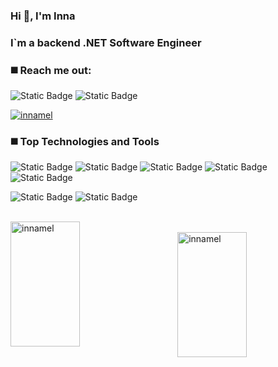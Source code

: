 ### Hi :raising_hand:, I'm Inna
### I`m a backend .NET Software Engineer


### :black_medium_square: Reach me out:

![Static Badge](https://img.shields.io/badge/%20%20%20%20Inna%20%20Melnikova-%23EA4335?style=for-the-badge&logo=gmail&logoColor=ffffff&logoSize=auto&link=www.linkedin.com%2Fin%2Finnamelnikova-57550862)
![Static Badge](https://img.shields.io/badge/%20%20%20%20Inna%20%20Melnikova-0A66C2?style=for-the-badge&logo=linkedin&logoColor=ffffff&logoSize=auto&link=www.linkedin.com%2Fin%2Finnamelnikova-57550862)


<p align="left"> <a href="https://github.com/ryo-ma/github-profile-trophy"><img src="https://github-profile-trophy.vercel.app/?username=innamel" alt="innamel" /></a> </p>

### :black_medium_square: Top Technologies and Tools

![Static Badge](https://img.shields.io/badge/%20%20%20%20C%20Sharp-ffffff?style=for-the-badge&logo=sharp&logoColor=ffffff&logoSize=auto&labelColor=5c2d91&color=black)
![Static Badge](https://img.shields.io/badge/%20%20%20%20dot%20Net%20Core-ffffff?style=for-the-badge&logo=dotnet&logoColor=ffffff&logoSize=auto&labelColor=9a4f96&color=black)
![Static Badge](https://img.shields.io/badge/%20%20%20%20ASP.Net%20Core-ffffff?style=for-the-badge&logo=dotnet&logoColor=ffffff&logoSize=auto&labelColor=147ac0&color=black)
![Static Badge](https://img.shields.io/badge/%20%20%20%20WPF%20%7C%20MVVM-0064b2?style=for-the-badge&logoColor=ffffff&logoSize=auto&labelColor=0064b2)
![Static Badge](https://img.shields.io/badge/%20%20%20%20MS%20SQL%20%7C%20TSQL-a91d22?style=for-the-badge&logoColor=ffffff&logoSize=auto)

![Static Badge](https://img.shields.io/badge/%20%20%20%20GitHub-bcbcbc?style=for-the-badge&logo=github&logoSize=auto&labelColor=181717&color=181717)
![Static Badge](https://img.shields.io/badge/Visual_Studio-5C2D91?style=for-the-badge&logo=visual%20studio&logoColor=white)

<br/>
<img align="left" width="47%" height="200px" src="https://github-readme-stats.vercel.app/api?username=innamel&show_icons=true&locale=en" alt="innamel" />
<br/>
<img align="right" width="47%" height="200px" src="https://github-readme-stats.vercel.app/api/top-langs/?username=anuraghazra&layout=compact" alt="innamel" />
